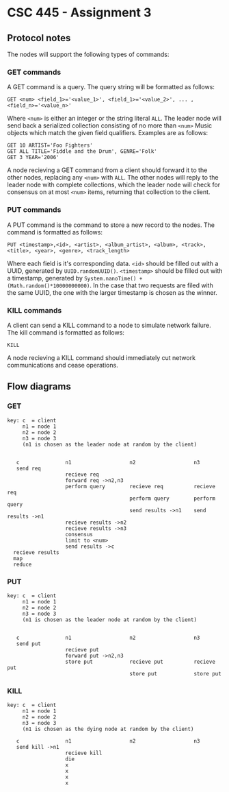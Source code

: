 # CSC 445 - Assignment 3

## Protocol notes
The nodes will support the following types of commands:

### GET commands
A GET command is a query.  The query string will be formatted as follows:

    GET <num> <field_1>='<value_1>', <field_1>='<value_2>', ... , <field_n>='<value_n>'
    
Where `<num>` is either an integer or the string literal `ALL`.  The leader node will
send back a serialized collection consisting of no more than `<num>` Music objects which 
match the given field qualifiers.  Examples are as follows:

    GET 10 ARTIST='Foo Fighters'
    GET ALL TITLE='Fiddle and the Drum', GENRE='Folk'
    GET 3 YEAR='2006'
    
A node recieving a GET command from a client should forward it to the other nodes,
replacing any `<num>` with `ALL`.  The other nodes will reply to the leader node
with complete collections, which the leader node will check for consensus on at
most `<num>` items, returning that collection to the client.

### PUT commands
A PUT command is the command to store a new record to the nodes.  The command is
formatted as follows:

    PUT <timestamp>,<id>, <artist>, <album_artist>, <album>, <track>, <title>, <year>, <genre>, <track_length>
    
Where each field is it's corresponding data.  `<id>` should be filled out with a UUID, generated
by `UUID.randomUUID()`.  `<timestamp>` should be filled out with a timestamp, generated by
`System.nanoTime() + (Math.random()*10000000000)`.  In the case that two requests are filed
with the same UUID, the one with the larger timestamp is chosen as the winner.

### KILL commands
A client can send a KILL command to a node to simulate network failure.  The kill
command is formatted as follows:

    KILL

A node recieving a KILL command should immediately cut network communications
and cease operations.

## Flow diagrams

### GET
````
key: c  = client
     n1 = node 1
     n2 = node 2
     n3 = node 3
     (n1 is chosen as the leader node at random by the client)


   c               n1                   n2                   n3
   send req
                   recieve req
                   forward req ->n2,n3
                   perform query        recieve req          recieve req
                                        perform query        perform query
                                        send results ->n1    send results ->n1
                   recieve results ->n2
                   recieve results ->n3
                   consensus
                   limit to <num>
                   send results ->c
  recieve results
  map
  reduce
````

### PUT
````
key: c  = client
     n1 = node 1
     n2 = node 2
     n3 = node 3
     (n1 is chosen as the leader node at random by the client)


   c               n1                   n2                   n3
   send put
                   recieve put
                   forward put ->n2,n3
                   store put            recieve put          recieve put
                                        store put            store put
````

### KILL
````
key: c  = client
     n1 = node 1
     n2 = node 2
     n3 = node 3
     (n1 is chosen as the dying node at random by the client)

   c               n1                   n2                   n3
   send kill ->n1  
                   recieve kill
                   die
                   x
                   x
                   x
                   x
````